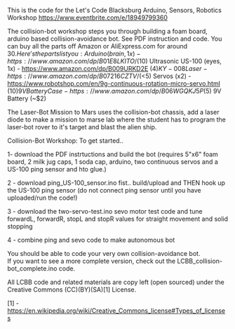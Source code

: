 This is the code for the Let's Code Blacksburg Arduino, Sensors, Robotics Workshop
https://www.eventbrite.com/e/18949799360

The collision-bot workshop steps you through building a foam board, arduino based collision-avoidance bot. See PDF instruction and code.  You can buy all the parts off Amazon or AliExpress.com for around $30. Here's the parts list you:
Arduino (brain, 1x) - https://www.amazon.com/dp/B01E8LKITO/ ($10)
Ultrasonic US-100 (eyes, 1x) - https://www.amazon.com/dp/B009URKD2E ($4)
KY-008 Laser - https://www.amazon.com/dp/B07216CZTV/  (<$5)
Servos (x2) - https://www.robotshop.com/en/9g-continuous-rotation-micro-servo.html ($10)
9V Battery Case - https://www.amazon.com/dp/B06WGQKJ5P ($5)
9V Battery (~$2)

The Laser-Bot Mission to Mars uses the collision-bot chassis, add a laser diode to make a mission to marse lab where the student has to program the laser-bot rover to it's target and blast the alien ship.


Collision-Bot Workshop:
To get started..

1- download the PDF instrtuctions and build the bot (requires 5"x6" foam board, 2 milk jug caps, 1 soda cap, arduino, two continuous servos and a US-100 ping sensor and hto glue.)

2 - download ping_US-100_sensor.ino fist.. build/upload and THEN hook up the US-100 ping sensor (do not connect ping sensor until you have uploaded/run the code!)

3 - download the two-servo-test.ino sevo motor test code and tune forwardL, forwardR, stopL and stopR values for straight movement and solid stopping

4 - combine ping and sevo code to make autonomous bot

You should be able to code your very own collision-avoidance bot.  
If you want to see a more complete version, check out the LCBB_collision-bot_complete.ino code.

All LCBB code and related materials are copy left (open sourced) under the Creative Commons (CC)(BY)(SA)[1] License.

[1] - https://en.wikipedia.org/wiki/Creative_Commons_license#Types_of_licenses
